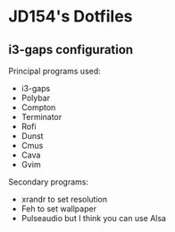 # JD154's Dotfiles
## i3-gaps configuration 

Principal programs used:

- i3-gaps
- Polybar
- Compton
- Terminator
- Rofi
- Dunst
- Cmus
- Cava 
- Gvim

Secondary programs: 

- xrandr to set resolution
- Feh to set wallpaper
- Pulseaudio but I think you can use Alsa


